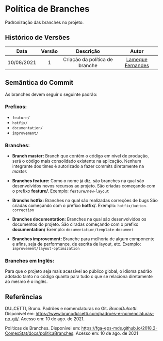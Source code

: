 # Política de Branches

Padronização das branches no projeto. 

## Histórico de Versões


| Data       | Versão | Descrição                      | Autor             |
| :--------: | :----: | :----------:                   | :---------------: |
| 10/08/2021 |    1   | Criação da política de branche | [Lameque Fernandes](https://github.com/LamequeFernandes)|

## Semântica do Commit

As branches devem seguir o seguinte padrão:

### Prefixos:
- ```feature/```
- ```hotfix/```
- ```documentation/```
- ```improvement/```

### Branches:

- **Branch master:** Branch que contém o código em nível de produção, será o código mais consolidado existente na aplicação. Nenhum integrante dos times é autorizado a fazer commits diretamente na *master.*

- **Branches feature:** Como o nome já diz, são branches na qual são desenvolvidos novos recursos ao projeto. São criadas começando com o prefixo **feature/**.
Exemplo: ```feature/new-layout```

- **Branchs hotfix:** Branches no qual são realizadas correções de bugs São criadas começando com o prefixo **hotfix/**.
Exemplo: ```hotfix/button-correction```

- **Branches documentation:** Branches na qual são desenvolvidos os documentos do projeto. São ciradas começando com o prefixo **documentation/**
Exemplo: ```documentation/template-document```

- **Branches improvement:** Branche para melhoria de algum componente e afins, seja de performance, de escrita de layout, etc. Exemplo: ```improvement/layout-optimization```

### Branches em Inglês:
Para que o projeto seja mais acessível ao público global, o idioma padrão adotado tanto no código quanto para tudo o que se relaciona diretamente ao mesmo é o inglês.

## Referências

DULCETTI, Bruno. Padrões e nomenclaturas no Git. *BrunoDulcetti*. Disponível em: <https://www.brunodulcetti.com/padroes-e-nomenclaturas-no-git/>. Acesso em: 10 de ago. de 2021.

Políticas de Branches. Disponível em: <https://fga-eps-mds.github.io/2018.2-ComexStat/docs/politicaBranches>. Acesso em: 10 de ago. de 2021